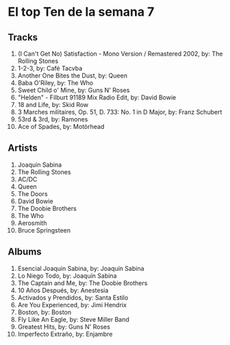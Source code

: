 # El top Ten de la semana 7

## Tracks
1. (I Can't Get No) Satisfaction - Mono Version / Remastered 2002, by: The Rolling Stones
1. 1-2-3, by: Café Tacvba
1. Another One Bites the Dust, by: Queen
1. Baba O'Riley, by: The Who
1. Sweet Child o' Mine, by: Guns N' Roses
1. "Helden" - Filburt 91189 Mix Radio Edit, by: David Bowie
1. 18 and Life, by: Skid Row
1. 3 Marches militaires, Op. 51, D. 733: No. 1 in D Major, by: Franz Schubert
1. 53rd & 3rd, by: Ramones
1. Ace of Spades, by: Motörhead

## Artists
1. Joaquín Sabina
1. The Rolling Stones
1. AC/DC
1. Queen
1. The Doors
1. David Bowie
1. The Doobie Brothers
1. The Who
1. Aerosmith
1. Bruce Springsteen

## Albums
1. Esencial Joaquin Sabina, by: Joaquín Sabina
1. Lo Niego Todo, by: Joaquín Sabina
1. The Captain and Me, by: The Doobie Brothers
1. 10 Años Después, by: Anestesia
1. Activados y Prendidos, by: Santa Estilo
1. Are You Experienced, by: Jimi Hendrix
1. Boston, by: Boston
1. Fly Like An Eagle, by: Steve Miller Band
1. Greatest Hits, by: Guns N' Roses
1. Imperfecto Extraño, by: Enjambre
